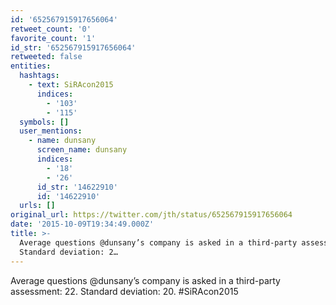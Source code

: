 ```yaml
---
id: '652567915917656064'
retweet_count: '0'
favorite_count: '1'
id_str: '652567915917656064'
retweeted: false
entities:
  hashtags:
    - text: SiRAcon2015
      indices:
        - '103'
        - '115'
  symbols: []
  user_mentions:
    - name: dunsany
      screen_name: dunsany
      indices:
        - '18'
        - '26'
      id_str: '14622910'
      id: '14622910'
  urls: []
original_url: https://twitter.com/jth/status/652567915917656064
date: '2015-10-09T19:34:49.000Z'
title: >-
  Average questions @dunsany’s company is asked in a third-party assessment: 22.
  Standard deviation: 2…
---
```


Average questions @dunsany’s company is asked in a third-party assessment: 22. Standard deviation: 20. #SiRAcon2015